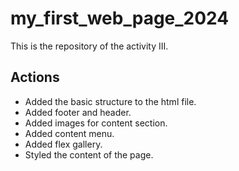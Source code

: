 # my_first_web_page_2024

This is the repository of the activity III.

## Actions

- Added the basic structure to the html file.
- Added footer and header.
- Added images for content section.
- Added content menu.
- Added flex gallery.
- Styled the content of the page.